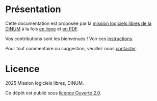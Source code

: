 # Présentation

Cette documentation est proposée par la [mission logiciels libres de la DINUM](https://code.gouv.fr) à la fois [en ligne](https://code.gouv.fr/presentation/) et [en PDF](https://code.gouv.fr/presentation/codegouvfr-presentation.pdf).

Vos contributions sont les bienvenues !  Voir ces [instructions](https://github.com/codegouvfr/codegouvfr-documentation/blob/main/CONTRIBUTING.fr.md).

Pour tout commentaire ou suggestion, veuillez nous [contacter](https://code.gouv.fr/fr/contact/).

# Licence

2025 Mission logiciels libres, DINUM.

Ce dépôt est publié sous [licence Ouverte 2.0](https://raw.githubusercontent.com/codegouvfr/codegouvfr-documentation/refs/heads/main/LICENSES/LICENSE.Etalab-2.0.txt).
